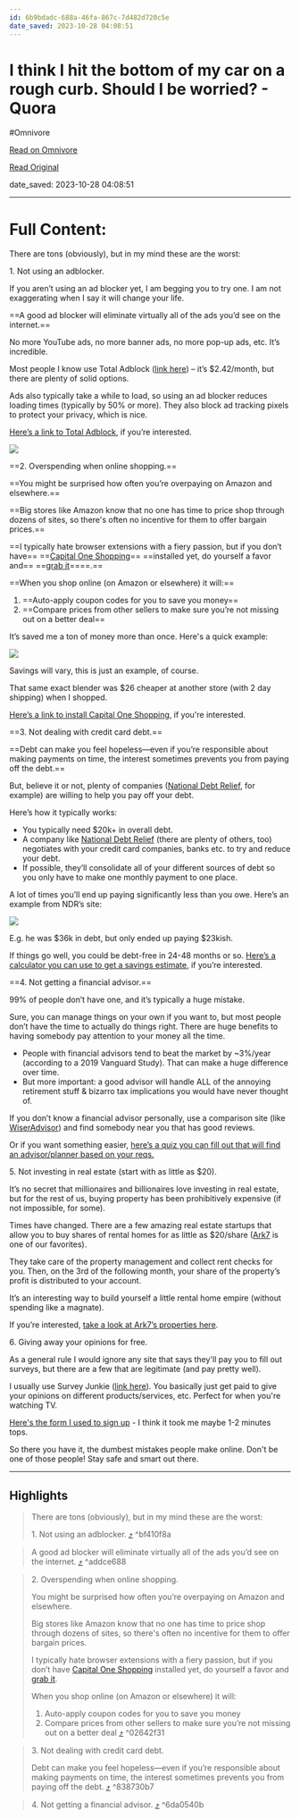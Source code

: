 ```yaml
---
id: 6b9bdadc-688a-46fa-867c-7d482d720c5e
date_saved: 2023-10-28 04:08:51
---
```


# I think I hit the bottom of my car on a rough curb. Should I be worried? - Quora
#Omnivore

[Read on Omnivore](https://omnivore.app/me/https-www-quora-com-i-think-i-hit-the-bottom-of-my-car-on-a-roug-18b75540edc)

[Read Original](https://www.quora.com/I-think-I-hit-the-bottom-of-my-car-on-a-rough-curb-Should-I-be-worried)

date_saved: 2023-10-28 04:08:51


--- 

# Full Content: 

There are tons (obviously), but in my mind these are the worst:

1\. Not using an adblocker.

If you aren’t using an ad blocker yet, I am begging you to try one. I am not exaggerating when I say it will change your life.

==A good ad blocker will eliminate virtually all of the ads you’d see on the internet.==

No more YouTube ads, no more banner ads, no more pop-up ads, etc. It’s incredible.

Most people I know use Total Adblock ([link here](https://betterbuck.net/view-tab.php?offer=totaladblock&country=USA&subid=Q-Dumbest-Internet-Mistakes "betterbuck.net")) – it’s $2.42/month, but there are plenty of solid options.

Ads also typically take a while to load, so using an ad blocker reduces loading times (typically by 50% or more). They also block ad tracking pixels to protect your privacy, which is nice.

[Here’s a link to Total Adblock](https://betterbuck.net/view-tab.php?offer=totaladblock&country=USA&subid=Q-Dumbest-Internet-Mistakes "betterbuck.net"), if you’re interested.

![](https://proxy-prod.omnivore-image-cache.app/602x602,sobE-F9GPn-EZzpUvnuWsgZQknsaA_s_Wx3KKO8210G4/https://qph.cf2.quoracdn.net/main-qimg-878b8b70f6537592d22e058a0c9c8eb6)

==2. Overspending when online shopping.==

==You might be surprised how often you’re overpaying on Amazon and elsewhere.==

==Big stores like Amazon know that no one has time to price shop through dozens of sites, so there's often no incentive for them to offer bargain prices.==

==I typically hate browser extensions with a fiery passion, but if you don’t have== ==[Capital One Shopping](https://betterbuck.net/view-desktop.php?offer=capitalone&country=USA&subid=Q-Dumbest-Internet-Mistakes "betterbuck.net")== ==installed yet, do yourself a favor and== ==[grab it](https://betterbuck.net/view-desktop.php?offer=capitalone&country=USA&subid=Q-Dumbest-Internet-Mistakes "betterbuck.net")====.==

==When you shop online (on Amazon or elsewhere) it will:==

1. ==Auto-apply coupon codes for you to save you money==
2. ==Compare prices from other sellers to make sure you’re not missing out on a better deal==

It’s saved me a ton of money more than once. Here's a quick example:

![](https://proxy-prod.omnivore-image-cache.app/602x0,slHwrpZ5PfW2fOeoyeWI51sZLzenYlJBuuRH3cu6ILKc/https://qph.cf2.quoracdn.net/main-qimg-98b01b6408595261b1eaaa0e052398a0)

Savings will vary, this is just an example, of course.

That same exact blender was $26 cheaper at another store (with 2 day shipping) when I shopped.

[Here’s a link to install Capital One Shopping](https://betterbuck.net/view-desktop.php?offer=capitalone&country=USA&subid=Q-Dumbest-Internet-Mistakes "betterbuck.net"), if you're interested.

==3. Not dealing with credit card debt.==

==Debt can make you feel hopeless—even if you’re responsible about making payments on time, the interest sometimes prevents you from paying off the debt.==

But, believe it or not, plenty of companies ([National Debt Relief](https://betterbuck.net/view-desktop.php?offer=ndr&country=USA&subid=Q-Dumbest-Internet-Mistakes "betterbuck.net"), for example) are willing to help you pay off your debt.

Here’s how it typically works:

* You typically need $20k+ in overall debt.
* A company like [National Debt Relief](https://betterbuck.net/view-desktop.php?offer=ndr&country=USA&subid=Q-Dumbest-Internet-Mistakes "betterbuck.net") (there are plenty of others, too) negotiates with your credit card companies, banks etc. to try and reduce your debt.
* If possible, they’ll consolidate all of your different sources of debt so you only have to make one monthly payment to one place.

A lot of times you’ll end up paying significantly less than you owe. Here’s an example from NDR’s site:

![](https://proxy-prod.omnivore-image-cache.app/602x0,sC0FpvGjnMaw6yiUEd4LMk93HMFUMBqtZb5FWZPA1j5Y/https://qph.cf2.quoracdn.net/main-qimg-336a5fa2125797ff4148e3b33d2e179b)

E.g. he was $36k in debt, but only ended up paying $23kish.

If things go well, you could be debt-free in 24-48 months or so. [Here’s a calculator you can use to get a savings estimate](https://betterbuck.net/view-desktop.php?offer=ndr&country=USA&subid=Q-Dumbest-Internet-Mistakes "betterbuck.net"), if you’re interested.

==4. Not getting a financial advisor.==

99% of people don’t have one, and it’s typically a huge mistake.

Sure, you can manage things on your own if you want to, but most people don’t have the time to actually do things right. There are huge benefits to having somebody pay attention to your money all the time.

* People with financial advisors tend to beat the market by \~3%/year (according to a 2019 Vanguard Study). That can make a huge difference over time.
* But more important: a good advisor will handle ALL of the annoying retirement stuff & bizarro tax implications you would have never thought of.

If you don’t know a financial advisor personally, use a comparison site (like [WiserAdvisor](https://betterbuck.net/view-desktop.php?offer=wiser&country=USA&subid=Q-Dumbest-Internet-Mistakes "betterbuck.net")) and find somebody near you that has good reviews.

Or if you want something easier, [here’s a quiz you can fill out that will find an advisor/planner based on your reqs.](https://betterbuck.net/view-desktop.php?offer=wiser&country=USA&subid=Q-Dumbest-Internet-Mistakes "betterbuck.net")

5\. Not investing in real estate (start with as little as $20).

It’s no secret that millionaires and billionaires love investing in real estate, but for the rest of us, buying property has been prohibitively expensive (if not impossible, for some).

Times have changed. There are a few amazing real estate startups that allow you to buy shares of rental homes for as little as $20/share ([Ark7](https://betterbuck.net/view-desktop.php?offer=ark7&country=USA&subid=Q-Dumbest-Internet-Mistakes "betterbuck.net") is one of our favorites).

They take care of the property management and collect rent checks for you. Then, on the 3rd of the following month, your share of the property’s profit is distributed to your account.

It’s an interesting way to build yourself a little rental home empire (without spending like a magnate).

If you’re interested, [take a look at Ark7’s properties here](https://betterbuck.net/view-desktop.php?offer=ark7&country=USA&subid=Q-Dumbest-Internet-Mistakes "betterbuck.net").

6\. Giving away your opinions for free.

As a general rule I would ignore any site that says they'll pay you to fill out surveys, but there are a few that are legitimate (and pay pretty well).

I usually use Survey Junkie ([link here](https://betterbuck.net/view-desktop.php?offer=survey-junkie&country=USA&subid=Q-Dumbest-Internet-Mistakes "betterbuck.net")). You basically just get paid to give your opinions on different products/services, etc. Perfect for when you're watching TV.

[Here's the form I used to sign up](https://betterbuck.net/view-desktop.php?offer=survey-junkie&country=USA&subid=Q-Dumbest-Internet-Mistakes "betterbuck.net") \- I think it took me maybe 1-2 minutes tops.

So there you have it, the dumbest mistakes people make online. Don't be one of those people! Stay safe and smart out there.

---

## Highlights

> There are tons (obviously), but in my mind these are the worst:
> 
> 1\. Not using an adblocker. [⤴️](https://omnivore.app/me/https-www-quora-com-i-think-i-hit-the-bottom-of-my-car-on-a-roug-18b75540edc#bf410f8a-cedf-464a-9580-dee5fe58a77d)  ^bf410f8a

> A good ad blocker will eliminate virtually all of the ads you’d see on the internet. [⤴️](https://omnivore.app/me/https-www-quora-com-i-think-i-hit-the-bottom-of-my-car-on-a-roug-18b75540edc#addce688-4470-4b06-af27-5c681b7bafc4)  ^addce688

> 2\. Overspending when online shopping.
> 
> You might be surprised how often you’re overpaying on Amazon and elsewhere.
> 
> Big stores like Amazon know that no one has time to price shop through dozens of sites, so there's often no incentive for them to offer bargain prices.
> 
> I typically hate browser extensions with a fiery passion, but if you don’t have [Capital One Shopping](https://betterbuck.net/view-desktop.php?offer=capitalone&country=USA&subid=Q-Dumbest-Internet-Mistakes "betterbuck.net") installed yet, do yourself a favor and [grab it](https://betterbuck.net/view-desktop.php?offer=capitalone&country=USA&subid=Q-Dumbest-Internet-Mistakes "betterbuck.net").
> 
> When you shop online (on Amazon or elsewhere) it will:
> 
> 1. Auto-apply coupon codes for you to save you money
> 2. Compare prices from other sellers to make sure you’re not missing out on a better deal [⤴️](https://omnivore.app/me/https-www-quora-com-i-think-i-hit-the-bottom-of-my-car-on-a-roug-18b75540edc#02642f31-8873-493f-a548-d0a86ff3afc4)  ^02642f31

> 3\. Not dealing with credit card debt.
> 
> Debt can make you feel hopeless—even if you’re responsible about making payments on time, the interest sometimes prevents you from paying off the debt. [⤴️](https://omnivore.app/me/https-www-quora-com-i-think-i-hit-the-bottom-of-my-car-on-a-roug-18b75540edc#838730b7-0efc-42f5-b011-a2f85d014156)  ^838730b7

> 4\. Not getting a financial advisor. [⤴️](https://omnivore.app/me/https-www-quora-com-i-think-i-hit-the-bottom-of-my-car-on-a-roug-18b75540edc#6da0540b-aea1-4729-8484-f0202a654cf6)  ^6da0540b


